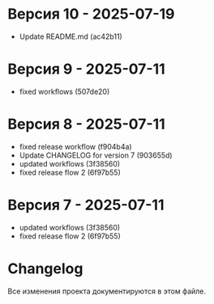# Версия 10 - 2025-07-19

- Update README.md (ac42b11)

# Версия 9 - 2025-07-11

- fixed workflows (507de20)

# Версия 8 - 2025-07-11

- fixed release workflow (f904b4a)
- Update CHANGELOG for version 7 (903655d)
- updated workflows (3f38560)
- fixed release flow 2 (6f97b55)

# Версия 7 - 2025-07-11

- updated workflows (3f38560)
- fixed release flow 2 (6f97b55)

# Changelog

Все изменения проекта документируются в этом файле.
